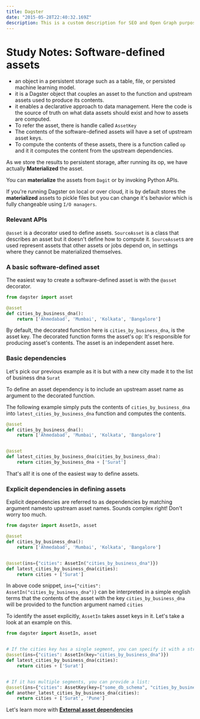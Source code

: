 ```yaml
---
title: Dagster
date: "2015-05-28T22:40:32.169Z"
description: This is a custom description for SEO and Open Graph purposes, rather than the default generated excerpt. Simply add a description field to the frontmatter.
---
```



# Study Notes: Software-defined assets

- an object in a persistent storage such as a table, file, or persisted machine learning model.
- it is a Dagster object that couples an asset to the function and upstream assets used to produce its contents.
- it enables a declarative approach to data management. Here the code is the source of truth on what data assets should exist and how to assets are computed.
- To refer the asset, there is handle called ```AssetKey```
- The contents of the software-defined assets will have a set of upstream asset keys.
- To compute the contents of these assets, there is a function called ```op``` and it it computes the content from the upstream dependencies.

As we store the results to persistent storage, after running its op, we have actually **Materialized** the asset.

You can **materialize** the assets from ```Dagit``` or by  invoking Python APIs.

If you're running Dagster on local or over cloud, it is by default stores the **materialized** assets to pickle files but you can change it's behavior which is fully changeable using ```I/O managers```.


### Relevant APIs #
```@asset``` is a decorator used to define assets.
```SourceAsset``` is a class that describes an asset but it doesn't define how to compute it. ```SourceAsset```s are used represent assets that other assets or jobs depend on, in settings where they cannot be materialized themselves.

### A basic software-defined asset #
The easiest way to create a software-defined asset is with the ```@asset``` decorator.
```python
from dagster import asset

@asset
def cities_by_business_dna():
    return ['Ahmedabad', 'Mumbai', 'Kolkata', 'Bangalore']
```

By default, the decorated function here is ```cities_by_business_dna```, is the asset key. The decorated function forms the asset's op: It's responsible for producing asset's contents. The asset is an independent asset here.



### Basic dependencies
Let's pick our previous example as it is but with a new city made it to the list of business dna ```Surat```

To define an asset dependency is to include an upstream asset name as argument to the decorated function.

The following example simply puts the contents of ```cities_by_business_dna``` into ```latest_cities_by_business_dna``` function and computes the contents.

```python
@asset
def cities_by_business_dna():
    return ['Ahmedabad', 'Mumbai', 'Kolkata', 'Bangalore']


@asset
def latest_cities_by_business_dna(cities_by_business_dna):
    return cities_by_business_dna + ['Surat']
```
That's all! it is one of the easiest way to define assets.


### Explicit dependencies in defining assets
Explicit dependencies are referred to as dependencies by matching argument namesto upstream asset names. Sounds complex right! Don't worry too much.

```python
from dagster import AssetIn, asset

@asset
def cities_by_business_dna():
    return ['Ahmedabad', 'Mumbai', 'Kolkata', 'Bangalore']


@asset(ins={"cities": AssetIn("cities_by_business_dna")})
def latest_cities_by_business_dna(cities):
    return cities + ['Surat']
```

In above code snippet, ```ins={"cities": AssetIn("cities_by_business_dna")}``` can be interpreted in a simple english terms that the contents of the asset with the key ```cities_by_business_dna``` will be provided to the function argument named ```cities```

To identify the asset explicitly, ```AssetIn``` takes asset keys in it.
Let's take a look at an example on this.

```python
from dagster import AssetIn, asset


# If the cities key has a single segment, you can specify it with a string:
@asset(ins={"cities": AssetIn(key="cities_by_business_dna")})
def latest_cities_by_business_dna(cities):
    return cities + ['Surat']


# If it has multiple segments, you can provide a list:
@asset(ins={"cities": AssetKey(key=["some_db_schema", "cities_by_business_dna"])})
def another_latest_cities_by_business_dna(cities):
    return cities + ['Surat', 'Pune']
```

Let's learn more with [**External asset dependencies**](004-external-asset-dependencies.md)
